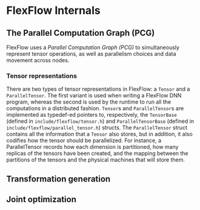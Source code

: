 # FlexFlow Internals

## The Parallel Computation Graph (PCG)

FlexFlow uses a _Parallel Computation Graph (PCG)_ to simultaneously represent tensor operations, as well as parallelism choices and data movement across nodes. 

### Tensor representations

There are two types of tensor representations in FlexFlow: a `Tensor` and a `ParallelTensor`. The first variant is used when writing a FlexFlow DNN program, whereas the second is used by the runtime to run all the computations in a distributed fashion. `Tensor`s and `ParallelTensor`s are implemented as typedef-ed pointers to, respectively, the `TensorBase` (defined in `include/flexflow/tensor.h`) and `ParallelTensorBase` (defined in `include/flexflow/parallel_tensor.h`) structs. The `ParallelTensor` struct contains all the information that a `Tensor` also stores, but in addition, it also codifies how the tensor should be parallelized. For instance, a ParallelTensor records how each dimension is partitioned, how many replicas of the tensors have been created, and the mapping between the partitions of the tensors and the physical machines that will store them. 

## Transformation generation

## Joint optimization
